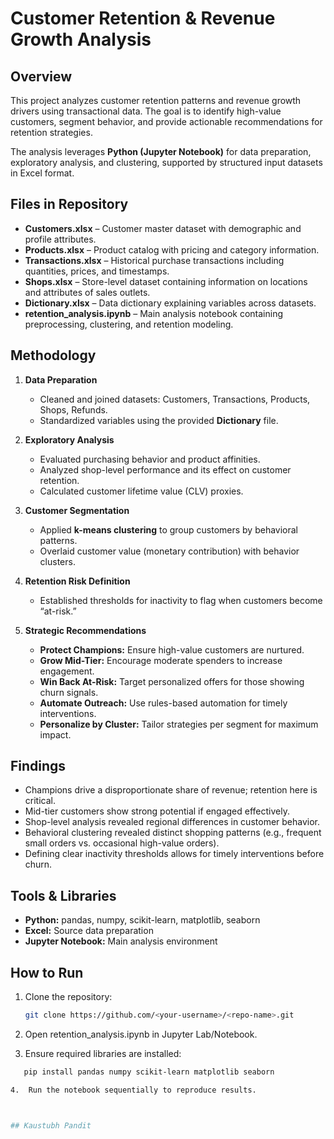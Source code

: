 # Customer Retention & Revenue Growth Analysis  

## Overview  
This project analyzes customer retention patterns and revenue growth drivers using transactional data. The goal is to identify high-value customers, segment behavior, and provide actionable recommendations for retention strategies.  

The analysis leverages **Python (Jupyter Notebook)** for data preparation, exploratory analysis, and clustering, supported by structured input datasets in Excel format.  

## Files in Repository  
- **Customers.xlsx** – Customer master dataset with demographic and profile attributes.  
- **Products.xlsx** – Product catalog with pricing and category information.  
- **Transactions.xlsx** – Historical purchase transactions including quantities, prices, and timestamps.  
- **Shops.xlsx** – Store-level dataset containing information on locations and attributes of sales outlets.  
- **Dictionary.xlsx** – Data dictionary explaining variables across datasets.  
- **retention_analysis.ipynb** – Main analysis notebook containing preprocessing, clustering, and retention modeling.  

## Methodology  
1. **Data Preparation**  
   - Cleaned and joined datasets: Customers, Transactions, Products, Shops, Refunds.  
   - Standardized variables using the provided **Dictionary** file.  

2. **Exploratory Analysis**  
   - Evaluated purchasing behavior and product affinities.  
   - Analyzed shop-level performance and its effect on customer retention.  
   - Calculated customer lifetime value (CLV) proxies.  

3. **Customer Segmentation**  
   - Applied **k-means clustering** to group customers by behavioral patterns.  
   - Overlaid customer value (monetary contribution) with behavior clusters.  

4. **Retention Risk Definition**  
   - Established thresholds for inactivity to flag when customers become “at-risk.”  

5. **Strategic Recommendations**  
   - **Protect Champions:** Ensure high-value customers are nurtured.  
   - **Grow Mid-Tier:** Encourage moderate spenders to increase engagement.  
   - **Win Back At-Risk:** Target personalized offers for those showing churn signals.  
   - **Automate Outreach:** Use rules-based automation for timely interventions.  
   - **Personalize by Cluster:** Tailor strategies per segment for maximum impact.  

## Findings  
- Champions drive a disproportionate share of revenue; retention here is critical.  
- Mid-tier customers show strong potential if engaged effectively.  
- Shop-level analysis revealed regional differences in customer behavior.  
- Behavioral clustering revealed distinct shopping patterns (e.g., frequent small orders vs. occasional high-value orders).  
- Defining clear inactivity thresholds allows for timely interventions before churn.  

## Tools & Libraries  
- **Python:** pandas, numpy, scikit-learn, matplotlib, seaborn  
- **Excel:** Source data preparation  
- **Jupyter Notebook:** Main analysis environment  

## How to Run  
1. Clone the repository:  
   ```bash
   git clone https://github.com/<your-username>/<repo-name>.git

2.	Open retention_analysis.ipynb in Jupyter Lab/Notebook.

3.	Ensure required libraries are installed:
```bash
   pip install pandas numpy scikit-learn matplotlib seaborn

4.	Run the notebook sequentially to reproduce results.



## Kaustubh Pandit 
